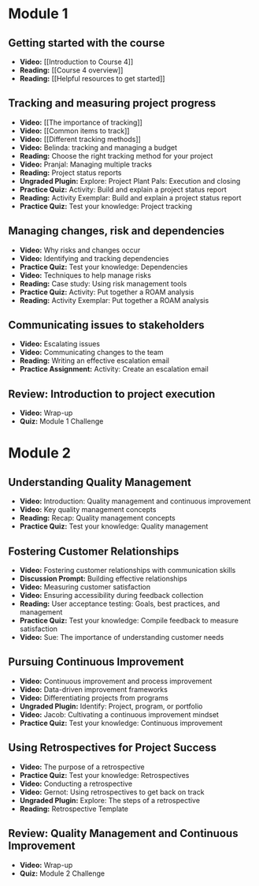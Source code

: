 # Module 1
## Getting started with the course

- **Video:** [[Introduction to Course 4]]
- **Reading:** [[Course 4 overview]]
- **Reading:** [[Helpful resources to get started]]

## Tracking and measuring project progress

- **Video:** [[The importance of tracking]]
- **Video:** [[Common items to track]]
- **Video:** [[Different tracking methods]]
- **Video:** Belinda: tracking and managing a budget
- **Reading:** Choose the right tracking method for your project
- **Video:** Pranjal: Managing multiple tracks
- **Reading:** Project status reports
- **Ungraded Plugin:** Explore: Project Plant Pals: Execution and closing
- **Practice Quiz:** Activity: Build and explain a project status report
- **Reading:** Activity Exemplar: Build and explain a project status report
- **Practice Quiz:** Test your knowledge: Project tracking

## Managing changes, risk and dependencies

- **Video:** Why risks and changes occur
- **Video:** Identifying and tracking dependencies
- **Practice Quiz:** Test your knowledge: Dependencies
- **Video:** Techniques to help manage risks
- **Reading:** Case study: Using risk management tools
- **Practice Quiz:** Activity: Put together a ROAM analysis
- **Reading:** Activity Exemplar: Put together a ROAM analysis

## Communicating issues to stakeholders

- **Video:** Escalating issues
- **Video:** Communicating changes to the team
- **Reading:** Writing an effective escalation email
- **Practice Assignment:** Activity: Create an escalation email

## Review: Introduction to project execution

- **Video:** Wrap-up
- **Quiz:** Module 1 Challenge
  
# Module 2

## Understanding Quality Management
- **Video:** Introduction: Quality management and continuous improvement
- **Video:** Key quality management concepts
- **Reading:** Recap: Quality management concepts
- **Practice Quiz:** Test your knowledge: Quality management

## Fostering Customer Relationships
- **Video:** Fostering customer relationships with communication skills
- **Discussion Prompt:** Building effective relationships
- **Video:** Measuring customer satisfaction
- **Video:** Ensuring accessibility during feedback collection
- **Reading:** User acceptance testing: Goals, best practices, and management
- **Practice Quiz:** Test your knowledge: Compile feedback to measure satisfaction
- **Video:** Sue: The importance of understanding customer needs

## Pursuing Continuous Improvement
- **Video:** Continuous improvement and process improvement
- **Video:** Data-driven improvement frameworks
- **Video:** Differentiating projects from programs
- **Ungraded Plugin:** Identify: Project, program, or portfolio
- **Video:** Jacob: Cultivating a continuous improvement mindset
- **Practice Quiz:** Test your knowledge: Continuous improvement

## Using Retrospectives for Project Success
- **Video:** The purpose of a retrospective
- **Practice Quiz:** Test your knowledge: Retrospectives
- **Video:** Conducting a retrospective
- **Video:** Gernot: Using retrospectives to get back on track
- **Ungraded Plugin:** Explore: The steps of a retrospective
- **Reading:** Retrospective Template

## Review: Quality Management and Continuous Improvement
- **Video:** Wrap-up
- **Quiz:** Module 2 Challenge